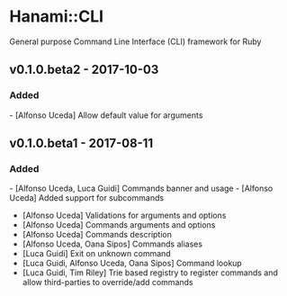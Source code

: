# Hanami::CLI
General purpose Command Line Interface (CLI) framework for Ruby

## v0.1.0.beta2 - 2017-10-03
### Added
- [Alfonso Uceda] Allow default value for arguments

## v0.1.0.beta1 - 2017-08-11
### Added
- [Alfonso Uceda, Luca Guidi] Commands banner and usage
- [Alfonso Uceda] Added support for subcommands
- [Alfonso Uceda] Validations for arguments and options
- [Alfonso Uceda] Commands arguments and options
- [Alfonso Uceda] Commands description
- [Alfonso Uceda, Oana Sipos] Commands aliases
- [Luca Guidi] Exit on unknown command
- [Luca Guidi, Alfonso Uceda, Oana Sipos] Command lookup
- [Luca Guidi, Tim Riley] Trie based registry to register commands and allow third-parties to override/add commands
